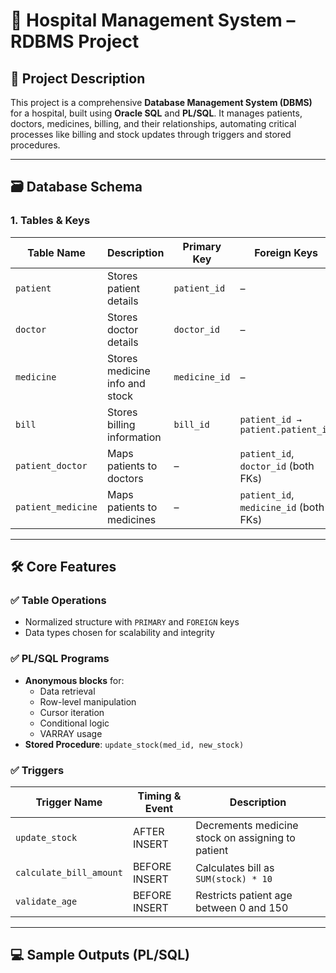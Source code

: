 # 🏥 Hospital Management System – RDBMS Project

## 📌 Project Description
This project is a comprehensive **Database Management System (DBMS)** for a hospital, built using **Oracle SQL** and **PL/SQL**. It manages patients, doctors, medicines, billing, and their relationships, automating critical processes like billing and stock updates through triggers and stored procedures.

---

## 🗃️ Database Schema

### 1. **Tables & Keys**
| Table Name         | Description                          | Primary Key          | Foreign Keys                             |
|--------------------|--------------------------------------|----------------------|-------------------------------------------|
| `patient`          | Stores patient details               | `patient_id`         | –                                         |
| `doctor`           | Stores doctor details                | `doctor_id`          | –                                         |
| `medicine`         | Stores medicine info and stock       | `medicine_id`        | –                                         |
| `bill`             | Stores billing information           | `bill_id`            | `patient_id → patient.patient_id`         |
| `patient_doctor`   | Maps patients to doctors             | –                    | `patient_id`, `doctor_id` (both FKs)     |
| `patient_medicine` | Maps patients to medicines           | –                    | `patient_id`, `medicine_id` (both FKs)   |

---

## 🛠️ Core Features

### ✅ Table Operations
- Normalized structure with `PRIMARY` and `FOREIGN` keys
- Data types chosen for scalability and integrity

### ✅ PL/SQL Programs
- **Anonymous blocks** for:
  - Data retrieval
  - Row-level manipulation
  - Cursor iteration
  - Conditional logic
  - VARRAY usage
- **Stored Procedure**: `update_stock(med_id, new_stock)`

### ✅ Triggers
| Trigger Name          | Timing & Event      | Description                                      |
|-----------------------|---------------------|--------------------------------------------------|
| `update_stock`        | AFTER INSERT         | Decrements medicine stock on assigning to patient |
| `calculate_bill_amount` | BEFORE INSERT       | Calculates bill as `SUM(stock) * 10`             |
| `validate_age`        | BEFORE INSERT         | Restricts patient age between 0 and 150          |

---

## 💻 Sample Outputs (PL/SQL)
